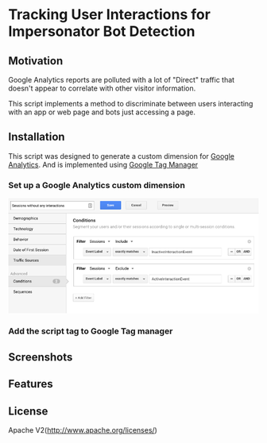 Tracking User Interactions for Impersonator Bot Detection
===========================
Motivation
----------
Google Analytics reports are polluted with a lot of "Direct" traffic that doesn't appear to correlate with other visitor information.

This script implements a method to discriminate between users interacting with an app or web page and bots just accessing a page.

Installation
------------
This script was designed to generate a custom dimension for [Google Analytics](https://analytics.google.com/). And is implemented using [Google Tag Manager](https://www.google.com/analytics/tag-manager/)

### Set up a Google Analytics custom dimension
![Custom Segment](screenshots/ga-segment.png "Define a segment")


### Add the script tag to Google Tag manager



Screenshots
-----------
Features
----------

License
-------
Apache V2(http://www.apache.org/licenses/)
